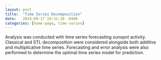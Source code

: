 ```yaml
---
layout: post
title:  "Time Series Decomposition"
date:   2024-09-17 19:31:18 -0400
categories: [home-page, time-series]
---
```


Analysis was conducted with time series forecasting sunspot activity. Classical and STL decomposition were considered alongside both additive and multiplicative time series. Forecasting and error analysis were also performed to determine the optimal time series model for prediction. 


